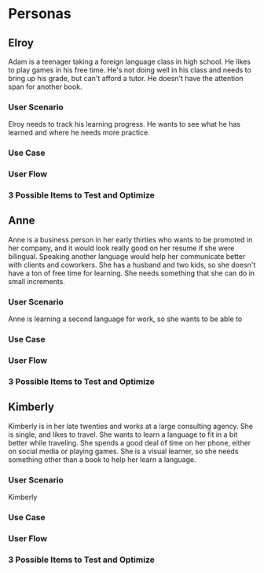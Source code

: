 # Personas

## Elroy
Adam is a teenager taking a foreign language class in high school. He likes to play games in his free time. He's not doing well in his class and needs to bring up his grade, but can't afford a tutor. He doesn't have the attention span for another book.

### User Scenario
Elroy needs to track his learning progress. He wants to see what he has learned and where he needs more practice.

### Use Case
### User Flow
### 3 Possible Items to Test and Optimize



## Anne
Anne is a business person in her early thirties who wants to be promoted in her company, and it would look really good on her resume if she were bilingual. Speaking another language would help her communicate better with clients and coworkers. She has a husband and two kids, so she doesn't have a ton of free time for learning. She needs something that she can do in small increments.

### User Scenario
Anne is learning a second language for work, so she wants to be able to 

### Use Case
### User Flow
### 3 Possible Items to Test and Optimize



## Kimberly
Kimberly is in her late twenties and works at a large consulting agency. She is single, and likes to travel. She wants to learn a language to fit in a bit better while traveling. She spends a good deal of time on her phone, either on social media or playing games. She is a visual learner, so she needs something other than a book to help her learn a language.

### User Scenario
Kimberly 

### Use Case
### User Flow
### 3 Possible Items to Test and Optimize